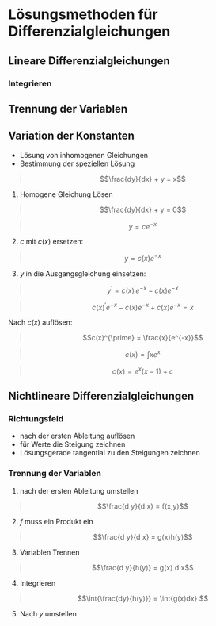 # Lösungsmethoden für Differenzialgleichungen

## Lineare Differenzialgleichungen

### Integrieren




## Trennung der Variablen

## Variation der Konstanten

- Lösung von inhomogenen Gleichungen
- Bestimmung der speziellen Lösung

> $$\frac{dy}{dx} + y = x$$

1. Homogene Gleichung Lösen

> $$\frac{dy}{dx} + y = 0$$

>$$y =ce^{-x}$$

2. $c$ mit $c(x)$ ersetzen:
>$$y = c(x)e^{-x}$$

3. $y$ in die Ausgangsgleichung einsetzen:

>$$y^{\prime} = c(x)^{\prime}e^{-x} - c(x)e^{-x}  $$

>$$c(x)^{\prime}e^{-x} - c(x)e^{-x} + c(x)e^{-x} = x $$

Nach $c(x)$ auflösen:

>$$c(x)^{\prime} = \frac{x}{e^{-x}}$$

> $$c(x) = \int{xe^{x}}$$

>  $$c(x) = e^{x} (x -1) +c  $$

## Nichtlineare Differenzialgleichungen

### Richtungsfeld
- nach der ersten Ableitung auflösen
- für Werte die Steigung zeichnen
- Lösungsgerade tangential zu den Steigungen zeichnen

### Trennung der Variablen

1. nach der ersten Ableitung umstellen 
>$$\frac{d y}{d x} = f(x,y)$$
2.  $f$ muss ein Produkt ein 
>$$\frac{d y}{d x} = g(x)h(y)$$
3. Variablen Trennen
>$$\frac{d y}{h(y)} = g(x) d x$$
4. Integrieren
>$$\int{\frac{dy}{h(y)}} = \int{g(x)dx} $$
5. Nach $y$ umstellen


